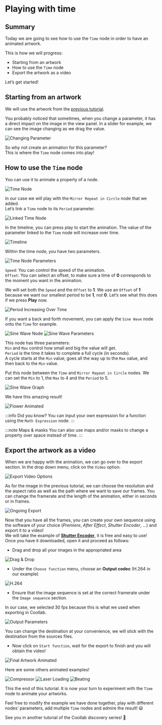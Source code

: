 # Playing with time

## Summary

Today we are going to see how to use the `Time` node in order to have an animated artwork.

This is how we will progress: 

- Starting from an artwork
- How to use the `Time` node
- Export the artwork as a video

Let’s get started!

## Starting from an artwork


We will use the artwork from the [previous tutorial](03-A-simple-example.md).

You probably noticed that sometimes, when you change a parameter, it has a direct impact on the image in the view panel. In a slider for example, we can see the image changing as we drag the value.

![Changing Parameter](img/Tuto-Playing-with-time/ChangingParameter.gif)

So why not create an animation for this parameter?<br/>
This is where the `Time` node comes into play!

## How to use the **`Time`** node

You can use it to animate a property of a node.

![Time Node](img/Tuto-Playing-with-time/TimeNode.png)

In our case we will play with the `Mirror Repeat in Circle` node that we added.<br/>
Let’s link a `Time` node to its `Period` parameter.

![Linked Time Node](img/Tuto-Playing-with-time/LinkedTimeNode.png)

In the timeline, you can press play to start the animation. The value of the parameter linked to the `Time` node will increase over time.

![Timeline](img/Tuto-Playing-with-time/Timeline.png)

Within the time node, you have two parameters.

![Time Node Parameters](img/Tuto-Playing-with-time/TimeNodeParameters.png)

`Speed`: You can control the speed of the animation.<br/>
`Offset`: You can select an offset, to make sure a time of **0** corresponds to the moment you want in the animation.

We will set both the `Speed` and the `Offset` to **1**. We use an `Offset` of **1** because we want our smallest period to be **1**, not **0**. Let’s see what this does if we press **Play** now.

![Period Increasing Over Time](img/Tuto-Playing-with-time/PeriodIncreasingOverTime.gif)

If you want a back and forth movement, you can apply the `Sine Wave` node onto the `Time` for example.

![Sine Wave Node](img/Tuto-Playing-with-time/SineWaveNode.png)  ![Sine Wave Parameters](img/Tuto-Playing-with-time/SineWaveParameters.png)

This node has three parameters:<br/>
`Min` and `Max` control how small and big the value will get.<br/>
`Period` is the time it takes to complete a full cycle (in seconds).<br/>
A cycle starts at the `Min` value, goes all the way up to the `Max` value, and then back to the `Min` value.

Put this node between the `Time` and `Mirror Repeat in Circle` nodes. We can set the `Min` to 1, the `Max` to 4 and the `Period` to 5.

![Sine Wave Graph](img/Tuto-Playing-with-time/SineWaveGraph.png)

We have this amazing result!

![Flower Animated](img/Tuto-Playing-with-time/FlowerAnimated.gif)

:::info Did you know?
You can input your own expression for a function using the `Math Expression` node.
:::

:::note Maps & masks
You can also use maps and/or masks to change a property over space instead of time.
:::

## Export the artwork as a video

When we are happy with the animation, we can go over to the <span class="icon-upload2"></span> export section. In the drop down menu, click on the <span class="icon-film"></span> `Video` option.

![Export Video Options](img/Tuto-Playing-with-time/ExportVideoOptions.png)

As for the image in the previous tutorial, we can choose the resolution and the aspect ratio as well as the path where we want to save our frames. You can change the framerate and the length of the animation, either in seconds or in frames.

![Ongoing Export](img/Tuto-Playing-with-time/OngoingExport.png)

Now that you have all the frames, you can create your own sequence using the software of your choice (<i>Premiere</i>, <i>After Effect</i>, <i>Shutter Encoder</i>, …) and export it to a video!<br/>
We will take the example of [**Shutter Encoder**](https://www.shutterencoder.com/en/), it is free and easy to use!<br/>
Once you have it downloaded, open it and proceed as follows:

- Drag and drop all your images in the appropriated area

![Drag & Drop](img/Tuto-Playing-with-time/Drag&Drop.gif)

- Under the `Choose function` menu, choose an **Output codec** (H.264 in our example)

![H.264](img/Tuto-Playing-with-time/H.264.png)

- Ensure that the image sequence is set at the correct framerate under the `Image sequence` section.

In our case, we selected 30 fps because this is what we used when exporting in Coollab.

![Output Parameters](img/Tuto-Playing-with-time/OutputParameters.png)

You can change the destination at your convenience, we will stick with the destination from the sources files.

- Now click on `Start function`, wait for the export to finish and you will obtain the video!

![Final Artwork Animated](img/Tuto-Playing-with-time/FinalArtworkAnimated.gif)

Here are some others animated examples!

![Compressor](img/Tuto-Playing-with-time/Compressor.gif)        ![Laser Loading](img/Tuto-Playing-with-time/LaserLoading.gif)       ![Beating](img/Tuto-Playing-with-time/Beating.gif)

This the end of this tutorial. It is now your turn to experiment with the `Time` node to animate your artworks.

Feel free to modify the example we have done together, play with different nodes’ parameters, add multiple `Time` nodes and admire the result! 😃

See you in another tutorial of the Coollab discovery series! 👋
